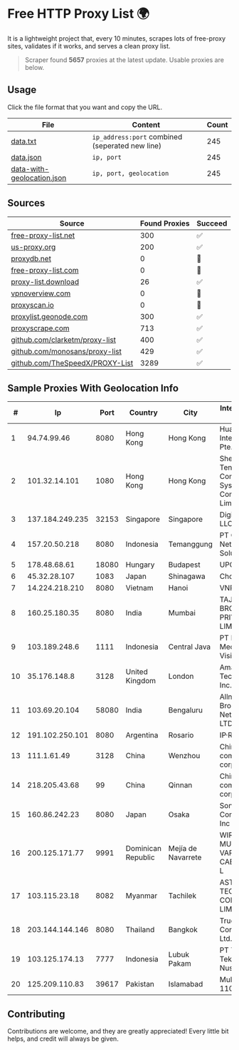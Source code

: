 
# Free HTTP Proxy List 🌍

It is a lightweight project that, every 10 minutes, scrapes lots of free-proxy sites, validates if it works, and serves a clean proxy list.


> Scraper found **5657** proxies at the latest update. Usable proxies are below.

## Usage

Click the file format that you want and copy the URL.


|File|Content|Count|
|----|-------|-----|
|[data.txt](https://raw.githubusercontent.com/themiralay/Proxy-List-World/master/data.txt)|`ip_address:port` combined (seperated new line)|245|
|[data.json](https://raw.githubusercontent.com/themiralay/Proxy-List-World/master/data.json)|`ip, port`|245|
|[data-with-geolocation.json](https://raw.githubusercontent.com/themiralay/Proxy-List-World/master/data-with-geolocation.json)|`ip, port, geolocation`|245|

## Sources

|Source|Found Proxies|Succeed|
|------|-------------|-------|
|[free-proxy-list.net](https://free-proxy-list.net)|300|✅|
|[us-proxy.org](https://www.us-proxy.org)|200|✅|
|[proxydb.net](http://proxydb.net)|0|🚫|
|[free-proxy-list.com](https://free-proxy-list.com/?page=&port=&type%5B%5D=http&type%5B%5D=https&up_time=0&search=Search)|0|🚫|
|[proxy-list.download](https://www.proxy-list.download/HTTP)|26|✅|
|[vpnoverview.com](https://vpnoverview.com/privacy/anonymous-browsing/free-proxy-servers)|0|🚫|
|[proxyscan.io](https://www.proxyscan.io)|0|🚫|
|[proxylist.geonode.com](https://proxylist.geonode.com/api/proxy-list?limit=300&page=1&sort_by=lastChecked&sort_type=desc&protocols=http,https)|300|✅|
|[proxyscrape.com](https://api.proxyscrape.com/v2/?request=displayproxies&protocol=http&timeout=10000&country=all&ssl=all&anonymity=all)|713|✅|
|[github.com/clarketm/proxy-list](https://raw.githubusercontent.com/clarketm/proxy-list/master/proxy-list-raw.txt)|400|✅|
|[github.com/monosans/proxy-list](https://raw.githubusercontent.com/monosans/proxy-list/main/proxies/http.txt)|429|✅|
|[github.com/TheSpeedX/PROXY-List](https://raw.githubusercontent.com/TheSpeedX/PROXY-List/master/http.txt)|3289|✅|


## Sample Proxies With Geolocation Info

|#|Ip|Port|Country|City|Internet Service Provider|
|-|--|----|-------|----|-------------------------|
|1|94.74.99.46|8080|Hong Kong|Hong Kong|Huawei International Pte. LTD|
|2|101.32.14.101|1080|Hong Kong|Hong Kong|Shenzhen Tencent Computer Systems Company Limited|
|3|137.184.249.235|32153|Singapore|Singapore|DigitalOcean, LLC|
|4|157.20.50.218|8080|Indonesia|Temanggung|PT Cmdj Network Solution|
|5|178.48.68.61|18080|Hungary|Budapest|UPC|
|6|45.32.28.107|1083|Japan|Shinagawa|Choopa|
|7|14.224.218.210|8080|Vietnam|Hanoi|VNPT|
|8|160.25.180.35|8080|India|Mumbai|TAJ BROADBAND PRIVATE LIMITED|
|9|103.189.248.6|1111|Indonesia|Central Java|PT Berkah Media Kusuma Vision|
|10|35.176.148.8|3128|United Kingdom|London|Amazon Technologies Inc.|
|11|103.69.20.104|58080|India|Bengaluru|Allnet Broadband Network PVT LTD|
|12|191.102.250.101|8080|Argentina|Rosario|IP·RED|
|13|111.1.61.49|3128|China|Wenzhou|China Mobile communications corporation|
|14|218.205.43.68|99|China|Qinnan|China Mobile communications corporation|
|15|160.86.242.23|8080|Japan|Osaka|Sony Network Communications Inc|
|16|200.125.171.77|9991|Dominican Republic|Mejía de Navarrete|WIRELESS MULTI SERVICE VARGAS CABRERA, S. R. L|
|17|103.115.23.18|8082|Myanmar|Tachilek|AST SYSTEM TECHNOLOGY COMPANY LIMITED|
|18|203.144.144.146|8080|Thailand|Bangkok|True Internet Corporation CO. Ltd.|
|19|103.125.174.13|7777|Indonesia|Lubuk Pakam|PT Trinity Teknologi Nusantara|
|20|125.209.110.83|39617|Pakistan|Islamabad|Multinet 125-110/24|



## Contributing

Contributions are welcome, and they are greatly appreciated! Every
little bit helps, and credit will always be given.

